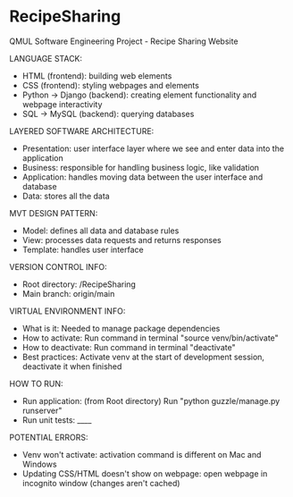 # RecipeSharing
QMUL Software Engineering Project - Recipe Sharing Website

LANGUAGE STACK:
- HTML (frontend): building web elements
- CSS (frontend): styling webpages and elements
- Python -> Django (backend): creating element functionality and webpage interactivity
- SQL -> MySQL (backend): querying databases

LAYERED SOFTWARE ARCHITECTURE:
- Presentation: user interface layer where we see and enter data into the application
- Business: responsible for handling business logic, like validation
- Application: handles moving data between the user interface and database
- Data: stores all the data

MVT DESIGN PATTERN:
- Model: defines all data and database rules
- View: processes data requests and returns responses
- Template: handles user interface

VERSION CONTROL INFO:
- Root directory: /RecipeSharing
- Main branch: origin/main

VIRTUAL ENVIRONMENT INFO:
- What is it: Needed to manage package dependencies 
- How to activate: Run command in terminal "source venv/bin/activate"
- How to deactivate: Run command in terminal "deactivate"
- Best practices: Activate venv at the start of development session, deactivate it when finished

HOW TO RUN:
- Run application: (from Root directory) Run "python guzzle/manage.py runserver"
- Run unit tests: ____

POTENTIAL ERRORS:
- Venv won't activate: activation command is different on Mac and Windows
- Updating CSS/HTML doesn't show on webpage: open webpage in incognito window (changes aren't cached)
